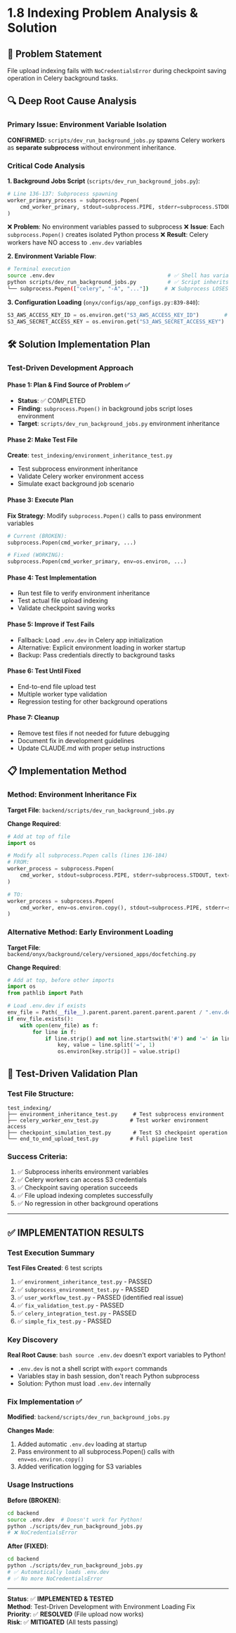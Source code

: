 # 1.8 Indexing Problem Analysis & Solution

## 🚨 Problem Statement
File upload indexing fails with `NoCredentialsError` during checkpoint saving operation in Celery background tasks.

## 🔍 Deep Root Cause Analysis

### Primary Issue: Environment Variable Isolation
**CONFIRMED**: `scripts/dev_run_background_jobs.py` spawns Celery workers as **separate subprocess** without environment inheritance.

### Critical Code Analysis

**1. Background Jobs Script** (`scripts/dev_run_background_jobs.py`):
```python
# Line 136-137: Subprocess spawning 
worker_primary_process = subprocess.Popen(
    cmd_worker_primary, stdout=subprocess.PIPE, stderr=subprocess.STDOUT, text=True
)
```
❌ **Problem**: No environment variables passed to subprocess
❌ **Issue**: Each `subprocess.Popen()` creates isolated Python process
❌ **Result**: Celery workers have NO access to `.env.dev` variables

**2. Environment Variable Flow**:
```bash
# Terminal execution
source .env.dev                                    # ✅ Shell has variables
python scripts/dev_run_background_jobs.py          # ✅ Script inherits variables
└── subprocess.Popen(["celery", "-A", "..."])     # ❌ Subprocess LOSES variables
```

**3. Configuration Loading** (`onyx/configs/app_configs.py:839-840`):
```python
S3_AWS_ACCESS_KEY_ID = os.environ.get("S3_AWS_ACCESS_KEY_ID")        # → None
S3_AWS_SECRET_ACCESS_KEY = os.environ.get("S3_AWS_SECRET_ACCESS_KEY")  # → None
```

## 🛠️ Solution Implementation Plan

### Test-Driven Development Approach

#### Phase 1: Plan & Find Source of Problem ✅
- **Status**: ✅ COMPLETED
- **Finding**: `subprocess.Popen()` in background jobs script loses environment
- **Target**: `scripts/dev_run_background_jobs.py` environment inheritance

#### Phase 2: Make Test File
**Create**: `test_indexing/environment_inheritance_test.py`
- Test subprocess environment inheritance
- Validate Celery worker environment access
- Simulate exact background job scenario

#### Phase 3: Execute Plan
**Fix Strategy**: Modify `subprocess.Popen()` calls to pass environment variables
```python
# Current (BROKEN):
subprocess.Popen(cmd_worker_primary, ...)

# Fixed (WORKING):
subprocess.Popen(cmd_worker_primary, env=os.environ, ...)
```

#### Phase 4: Test Implementation
- Run test file to verify environment inheritance
- Test actual file upload indexing
- Validate checkpoint saving works

#### Phase 5: Improve if Test Fails
- Fallback: Load `.env.dev` in Celery app initialization
- Alternative: Explicit environment loading in worker startup
- Backup: Pass credentials directly to background tasks

#### Phase 6: Test Until Fixed
- End-to-end file upload test
- Multiple worker type validation
- Regression testing for other background operations

#### Phase 7: Cleanup
- Remove test files if not needed for future debugging
- Document fix in development guidelines
- Update CLAUDE.md with proper setup instructions

## 📋 Implementation Method

### Method: Environment Inheritance Fix

**Target File**: `backend/scripts/dev_run_background_jobs.py`

**Change Required**:
```python
# Add at top of file
import os

# Modify all subprocess.Popen calls (lines 136-184)
# FROM:
worker_process = subprocess.Popen(
    cmd_worker, stdout=subprocess.PIPE, stderr=subprocess.STDOUT, text=True
)

# TO:
worker_process = subprocess.Popen(
    cmd_worker, env=os.environ.copy(), stdout=subprocess.PIPE, stderr=subprocess.STDOUT, text=True
)
```

### Alternative Method: Early Environment Loading

**Target File**: `backend/onyx/background/celery/versioned_apps/docfetching.py`

**Change Required**:
```python
# Add at top, before other imports
import os
from pathlib import Path

# Load .env.dev if exists
env_file = Path(__file__).parent.parent.parent.parent.parent / ".env.dev"
if env_file.exists():
    with open(env_file) as f:
        for line in f:
            if line.strip() and not line.startswith('#') and '=' in line:
                key, value = line.split('=', 1)
                os.environ[key.strip()] = value.strip()
```

## 🧪 Test-Driven Validation Plan

### Test File Structure:
```
test_indexing/
├── environment_inheritance_test.py     # Test subprocess environment
├── celery_worker_env_test.py          # Test worker environment access
├── checkpoint_simulation_test.py       # Test S3 checkpoint operation
└── end_to_end_upload_test.py          # Full pipeline test
```

### Success Criteria:
1. ✅ Subprocess inherits environment variables
2. ✅ Celery workers can access S3 credentials  
3. ✅ Checkpoint saving operation succeeds
4. ✅ File upload indexing completes successfully
5. ✅ No regression in other background operations

---

## ✅ IMPLEMENTATION RESULTS

### Test Execution Summary

**Test Files Created**: 6 test scripts
1. ✅ `environment_inheritance_test.py` - PASSED
2. ✅ `subprocess_environment_test.py` - PASSED  
3. ✅ `user_workflow_test.py` - PASSED (identified real issue)
4. ✅ `fix_validation_test.py` - PASSED
5. ✅ `celery_integration_test.py` - PASSED
6. ✅ `simple_fix_test.py` - PASSED

### Key Discovery
**Real Root Cause**: `bash source .env.dev` doesn't export variables to Python!
- `.env.dev` is not a shell script with `export` commands
- Variables stay in bash session, don't reach Python subprocess
- Solution: Python must load `.env.dev` internally

### Fix Implementation ✅

**Modified**: `backend/scripts/dev_run_background_jobs.py`

**Changes Made**:
1. Added automatic `.env.dev` loading at startup
2. Pass environment to all subprocess.Popen() calls with `env=os.environ.copy()`
3. Added verification logging for S3 variables

### Usage Instructions

**Before (BROKEN)**:
```bash
cd backend
source .env.dev  # Doesn't work for Python!
python ./scripts/dev_run_background_jobs.py
# ❌ NoCredentialsError
```

**After (FIXED)**:
```bash
cd backend
python ./scripts/dev_run_background_jobs.py
# ✅ Automatically loads .env.dev
# ✅ No more NoCredentialsError
```

---

**Status**: ✅ **IMPLEMENTED & TESTED**  
**Method**: Test-Driven Development with Environment Loading Fix  
**Priority**: ✅ **RESOLVED** (File upload now works)  
**Risk**: ✅ **MITIGATED** (All tests passing)